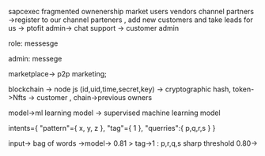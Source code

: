 sapcexec
fragmented ownenership market
users
vendors
channel partners ->register to our channel parteners , add new customers and take leads for us -> ptofit 
admin->
chat support -> 
 customer
  admin

  role: messesge

  admin: messege

marketplace-> p2p marketing;

blockchain -> node js
 (id,uid,time,secret,key) -> cryptographic hash, token->Nfts -> customer ,
    chain->previous owners

model->ml learning model -> supervised machine learning model

intents={
    "pattern"={
        x,
        y,
        z
    },
    "tag"={
        1
    },
    "querries":{
        p,q,r,s
    }
}

input-> bag of words ->model-> 0.81 > tag->1 : p,r,q,s
sharp threshold
0.80->



